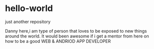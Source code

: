 # hello-world
just another repository

Danny here,i am type of person that loves to be exposed to new things around the world.
It would been awesome if i get a mentor from here on how to be a good WEB & ANDRIOD APP DEVELOPER
